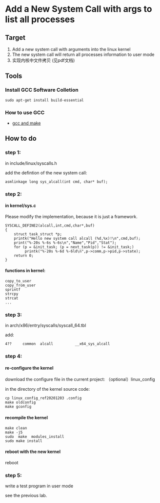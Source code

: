 # Add a New System Call with args to list all processes

## Target
1. Add a new system call with arguments into the linux kernel
2. The new system call will return all processes information to user mode
2. 实现内核中文件拷贝 (见pdf文档)


## Tools

### Install GCC Software Colletion
```
sudo apt-get install build-essential
```
### How to use GCC
* [gcc and make](https://www3.ntu.edu.sg/home/ehchua/programming/cpp/gcc_make.html)


## How to do

### step 1:

in include/linux/syscalls.h

add the defintion of the new system call:
```
asmlinkage long sys_alcall(int cmd, char* buf);
```

### step 2:

#### in kernel/sys.c

Please modify the implementation, because it is just a framework.

```
SYSCALL_DEFINE2(alcall,int,cmd,char*,buf)
{
    struct task_struct *p;
    printk("Hello new system call alcall (%d,%x)!\n",cmd,buf);
    print("%-20s %-6s %-6s\n","Name","Pid","Stat");
    for (p = &init_task; (p = next_task(p)) != &init_task;)
         printk("%-20s %-6d %-6ld\n",p->comm,p->pid,p->state);
    return 0;
}
```

#### functions in kernel:

```
copy_to_user
copy_from_user
sprintf
strcpy
strcat
...
```

### step 3:

in arch/x86/entry/syscalls/syscall_64.tbl

add:
```
4??     common  alcall          __x64_sys_alcall
```

### step 4:

#### re-configure the kernel

download the configure file in the current project:
（optional）linux_config

in the directory of the kernel source code:
```
cp linux_config_ref20201203 .config
make oldconfig
make gconfig
```



#### recompile the kernel

```
make clean
make -j5
sudo  make  modules_install
sudo make install
```

#### reboot with the new kernel

reboot

### step 5: 

write a test program in user mode

see the previous lab.
